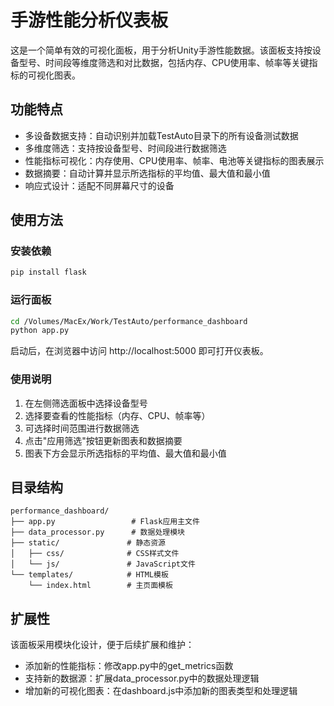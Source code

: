# 手游性能分析仪表板

这是一个简单有效的可视化面板，用于分析Unity手游性能数据。该面板支持按设备型号、时间段等维度筛选和对比数据，包括内存、CPU使用率、帧率等关键指标的可视化图表。

## 功能特点

- 多设备数据支持：自动识别并加载TestAuto目录下的所有设备测试数据
- 多维度筛选：支持按设备型号、时间段进行数据筛选
- 性能指标可视化：内存使用、CPU使用率、帧率、电池等关键指标的图表展示
- 数据摘要：自动计算并显示所选指标的平均值、最大值和最小值
- 响应式设计：适配不同屏幕尺寸的设备

## 使用方法

### 安装依赖

```bash
pip install flask
```

### 运行面板

```bash
cd /Volumes/MacEx/Work/TestAuto/performance_dashboard
python app.py
```

启动后，在浏览器中访问 http://localhost:5000 即可打开仪表板。

### 使用说明

1. 在左侧筛选面板中选择设备型号
2. 选择要查看的性能指标（内存、CPU、帧率等）
3. 可选择时间范围进行数据筛选
4. 点击"应用筛选"按钮更新图表和数据摘要
5. 图表下方会显示所选指标的平均值、最大值和最小值

## 目录结构

```
performance_dashboard/
├── app.py                 # Flask应用主文件
├── data_processor.py      # 数据处理模块
├── static/               # 静态资源
│   ├── css/              # CSS样式文件
│   └── js/               # JavaScript文件
└── templates/            # HTML模板
    └── index.html        # 主页面模板
```

## 扩展性

该面板采用模块化设计，便于后续扩展和维护：

- 添加新的性能指标：修改app.py中的get_metrics函数
- 支持新的数据源：扩展data_processor.py中的数据处理逻辑
- 增加新的可视化图表：在dashboard.js中添加新的图表类型和处理逻辑